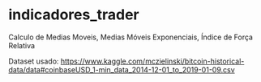 # indicadores_trader
Calculo de Medias Moveis, Medias Móveis Exponenciais, Índice de Força Relativa

Dataset usado:
https://www.kaggle.com/mczielinski/bitcoin-historical-data/data#coinbaseUSD_1-min_data_2014-12-01_to_2019-01-09.csv
